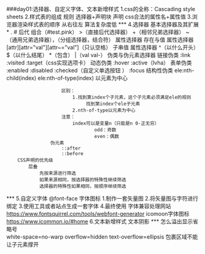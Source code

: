 ###day01:选择器、自定义字体、文本新增样式
	1.css的全称：Cascading style sheets
	2.样式表的组成
		规则
			选择器+声明块
				声明
					css合法的属性名+属性值
	3.浏览器渲染样式表的顺序
		从右往左
			算法复杂度低
***	4.选择器
		基本选择器及其扩展
			* . # 后代 组合（#test.pink）
			>（直接后代选择器） +（相邻兄弟选择器） ~（通用兄弟选择器），（分组选择器，结合符）
			属性选择器
				存在与值 属性选择器
					[attr][attr="val"][attr~="val"]（只认空格）
				子串值 属性选择器
					^（以什么开头） $（以什么结尾） *（包含） |（val val-）
				伪类与伪元素选择器
					链接伪类
						:link :visited :target（css实现选项卡）
					动态伪类
						:hover :active（lvha）
					表单伪类
						:enabled :disabled :checked（自定义单选按钮 ） :focus
					结构性伪类
						ele:nth-child(index)
						ele:nth-of-type(index)  以元素为中心
						
						区别：
							1.找到第index个子元素，这个子元素必须满足ele的规则
							     找到第index个ele子元素
							2.nth-of-type以元素为中心
						注意：
							index可以是变量n（只能是n 0-正无穷）
									odd：奇数
									even：偶数
					伪元素
						::after
						::before
		CSS声明的优先级
			层叠
				先按来源进行筛选
				如果来源相同，按选择器的特殊性继续筛选
				选择器的特殊性如果相同，按顺序继续筛选
***	5.自定义字体
		@font-face
		字体图标
			1.制作一套矢量图
			2.将矢量图与字符进行绑定
			3.使用工具或者站点生成一套字体
			4.最终使用
		字体兼容处理网站
			https://www.fontsquirrel.com/tools/webfont-generator
		icomoon字体图标
			https://www.icommon.io/#home
	6.文本新增样式
		文本阴影
***		怎么溢出显示省略号	
			white-space=no-warp
			overflow=hidden
			text-overflow=ellipsis
			包裹区域不能让子元素撑开
